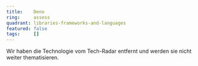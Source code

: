 ```yaml
---
title:    Deno  
ring:     assess  
quadrant: libraries-frameworks-and-languages
featured: false
tags:     []
---
```


Wir haben die Technologie vom Tech-Radar entfernt und werden sie nicht weiter thematisieren.
